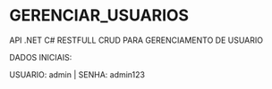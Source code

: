 # GERENCIAR_USUARIOS
API .NET C# RESTFULL CRUD PARA GERENCIAMENTO DE USUARIO

DADOS INICIAIS:

USUARIO: admin | SENHA: admin123
